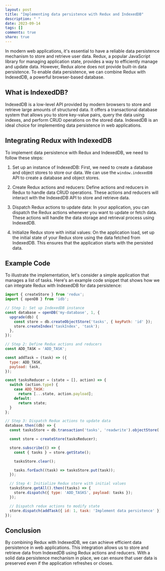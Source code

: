 ```yaml
---
layout: post
title: "Implementing data persistence with Redux and IndexedDB"
description: " "
date: 2023-09-14
tags: []
comments: true
share: true
---
```


In modern web applications, it's essential to have a reliable data persistence mechanism to store and retrieve user data. Redux, a popular JavaScript library for managing application state, provides a way to efficiently manage and update data. However, Redux alone does not provide built-in data persistence. To enable data persistence, we can combine Redux with IndexedDB, a powerful browser-based database.

## What is IndexedDB?

IndexedDB is a low-level API provided by modern browsers to store and retrieve large amounts of structured data. It offers a transactional database system that allows you to store key-value pairs, query the data using indexes, and perform CRUD operations on the stored data. IndexedDB is an ideal choice for implementing data persistence in web applications.

## Integrating Redux with IndexedDB

To implement data persistence with Redux and IndexedDB, we need to follow these steps:

1. Set up an instance of IndexedDB: First, we need to create a database and object stores to store our data. We can use the `window.indexedDB` API to create a database and object stores.

2. Create Redux actions and reducers: Define actions and reducers in Redux to handle data CRUD operations. These actions and reducers will interact with the IndexedDB API to store and retrieve data.

3. Dispatch Redux actions to update data: In your application, you can dispatch the Redux actions whenever you want to update or fetch data. These actions will handle the data storage and retrieval process using IndexedDB.

4. Initialize Redux store with initial values: On the application load, set up the initial state of your Redux store using the data fetched from IndexedDB. This ensures that the application starts with the persisted data.

## Example Code

To illustrate the implementation, let's consider a simple application that manages a list of tasks. Here's an example code snippet that shows how we can integrate Redux with IndexedDB for data persistence:

```javascript
import { createStore } from 'redux';
import { openDB } from 'idb';

// Step 1: Set up IndexedDB instance
const database = openDB('my-database', 1, {
  upgrade(db) {
    const store = db.createObjectStore('tasks', { keyPath: 'id' });
    store.createIndex('taskIndex', 'task');
  },
});

// Step 2: Define Redux actions and reducers
const ADD_TASK = 'ADD_TASK';

const addTask = (task) => ({
  type: ADD_TASK,
  payload: task,
});

const tasksReducer = (state = [], action) => {
  switch (action.type) {
    case ADD_TASK:
      return [...state, action.payload];
    default:
      return state;
  }
};

// Step 3: Dispatch Redux actions to update data
database.then((db) => {
  const tasksStore = db.transaction('tasks', 'readwrite').objectStore('tasks');

  const store = createStore(tasksReducer);

  store.subscribe(() => {
    const { tasks } = store.getState();

    tasksStore.clear();

    tasks.forEach((task) => tasksStore.put(task));
  });

  // Step 4: Initialize Redux store with initial values
  tasksStore.getAll().then((tasks) => {
    store.dispatch({ type: 'ADD_TASKS', payload: tasks });
  });

  // Dispatch redux actions to modify state
  store.dispatch(addTask({ id: 1, task: 'Implement data persistence' }));
});
```

## Conclusion

By combining Redux with IndexedDB, we can achieve efficient data persistence in web applications. This integration allows us to store and retrieve data from IndexedDB using Redux actions and reducers. With a solid data persistence mechanism in place, we can ensure that user data is preserved even if the application refreshes or closes.